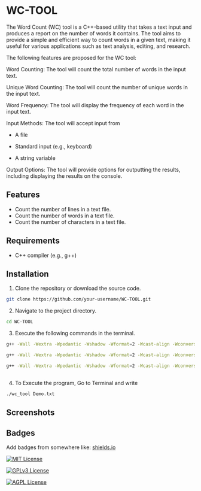 
# WC-TOOL

The Word Count (WC) tool is a C++-based utility that takes a text input and produces a report on the number of words it contains. The tool aims to provide a simple and efficient way to count words in a given text, making it useful for various applications such as text analysis, editing, and research.


The following features are proposed for the WC tool:

 
Word Counting: The tool will count the total number of words in the input text.
 
    
Unique Word Counting: The tool will count the number of unique words in the input text.


Word Frequency: The tool will display the frequency of each word in the input text.


Input Methods: The tool will accept input from

- A file


- Standard input (e.g., keyboard)


- A string variable




Output Options: The tool will provide options for outputting the results, including displaying the results on the console.
## Features

- Count the number of lines in a text file.
- Count the number of words in a text file.
- Count the number of characters in a text file.

## Requirements

- C++ compiler (e.g., g++)
## Installation

1. Clone the repository or download the source code.

```bash
git clone https://github.com/your-username/WC-TOOL.git
```

2. Navigate to the project directory.
```bash
cd WC-TOOL
```

3. Execute the following commands in the terminal.

```bash
g++ -Wall -Wextra -Wpedantic -Wshadow -Wformat=2 -Wcast-align -Wconversion -Wsign-conversion -Wnull-dereference -g3 -O0 -c main.cpp -o main.o

```
```bash
g++ -Wall -Wextra -Wpedantic -Wshadow -Wformat=2 -Wcast-align -Wconversion -Wsign-conversion -Wnull-dereference -g3 -O0 -c wc_tool.cpp -o wc_tool.o
```

```bash
g++ -Wall -Wextra -Wpedantic -Wshadow -Wformat=2 -Wcast-align -Wconversion -Wsign-conversion -Wnull-dereference -g3 -O0 main.o wc_tool.o -o wc_tool
```
## 

4. To Execute the program, Go to Terminal and write

```bash
./wc_tool Demo.txt
```


## Screenshots




## Badges

Add badges from somewhere like: [shields.io](https://shields.io/)

[![MIT License](https://img.shields.io/badge/License-MIT-green.svg)](https://choosealicense.com/licenses/mit/)


[![GPLv3 License](https://img.shields.io/badge/License-GPL%20v3-yellow.svg)](https://opensource.org/licenses/)


[![AGPL License](https://img.shields.io/badge/license-AGPL-blue.svg)](http://www.gnu.org/licenses/agpl-3.0)

